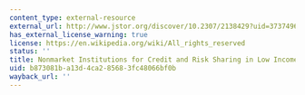 ```yaml
---
content_type: external-resource
external_url: http://www.jstor.org/discover/10.2307/2138429?uid=3737496&uid=2&uid=4&sid=21101023748713
has_external_license_warning: true
license: https://en.wikipedia.org/wiki/All_rights_reserved
status: ''
title: Nonmarket Institutions for Credit and Risk Sharing in Low Income Countries
uid: b873081b-a13d-4ca2-8568-3fc48066bf0b
wayback_url: ''
---
```

